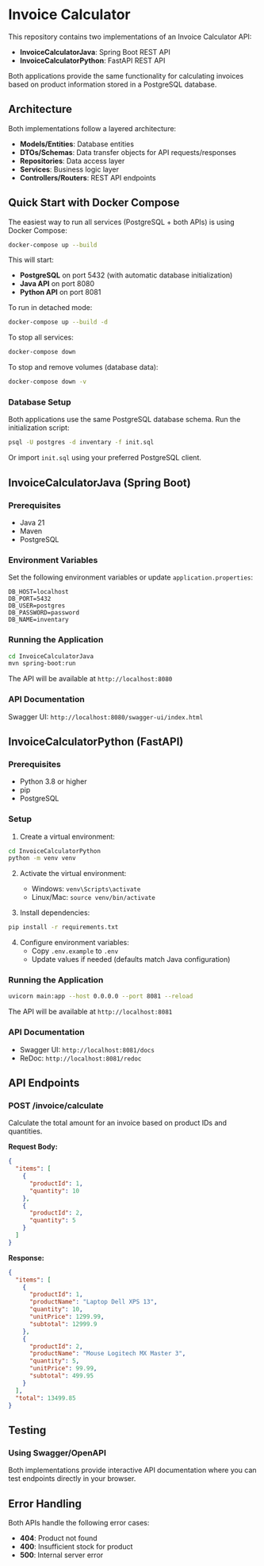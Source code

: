 # Invoice Calculator

This repository contains two implementations of an Invoice Calculator API:
- **InvoiceCalculatorJava**: Spring Boot REST API
- **InvoiceCalculatorPython**: FastAPI REST API

Both applications provide the same functionality for calculating invoices based on product information stored in a PostgreSQL database.

## Architecture


Both implementations follow a layered architecture:
- **Models/Entities**: Database entities
- **DTOs/Schemas**: Data transfer objects for API requests/responses
- **Repositories**: Data access layer
- **Services**: Business logic layer
- **Controllers/Routers**: REST API endpoints

## Quick Start with Docker Compose

The easiest way to run all services (PostgreSQL + both APIs) is using Docker Compose:

```bash
docker-compose up --build
```

This will start:
- **PostgreSQL** on port 5432 (with automatic database initialization)
- **Java API** on port 8080
- **Python API** on port 8081

To run in detached mode:
```bash
docker-compose up --build -d
```

To stop all services:
```bash
docker-compose down
```

To stop and remove volumes (database data):
```bash
docker-compose down -v
```

### Database Setup

Both applications use the same PostgreSQL database schema. Run the initialization script:

```bash
psql -U postgres -d inventary -f init.sql
```

Or import `init.sql` using your preferred PostgreSQL client.

## InvoiceCalculatorJava (Spring Boot)

### Prerequisites
- Java 21
- Maven
- PostgreSQL

### Environment Variables
Set the following environment variables or update `application.properties`:

```properties
DB_HOST=localhost
DB_PORT=5432
DB_USER=postgres
DB_PASSWORD=password
DB_NAME=inventary
```

### Running the Application

```bash
cd InvoiceCalculatorJava
mvn spring-boot:run
```

The API will be available at `http://localhost:8080`

### API Documentation
Swagger UI: `http://localhost:8080/swagger-ui/index.html`

## InvoiceCalculatorPython (FastAPI)

### Prerequisites
- Python 3.8 or higher
- pip
- PostgreSQL

### Setup

1. Create a virtual environment:
```bash
cd InvoiceCalculatorPython
python -m venv venv
```

2. Activate the virtual environment:
   - Windows: `venv\Scripts\activate`
   - Linux/Mac: `source venv/bin/activate`

3. Install dependencies:
```bash
pip install -r requirements.txt
```

4. Configure environment variables:
   - Copy `.env.example` to `.env`
   - Update values if needed (defaults match Java configuration)

### Running the Application

```bash
uvicorn main:app --host 0.0.0.0 --port 8081 --reload
```

The API will be available at `http://localhost:8081`

### API Documentation
- Swagger UI: `http://localhost:8081/docs`
- ReDoc: `http://localhost:8081/redoc`

## API Endpoints

### POST /invoice/calculate

Calculate the total amount for an invoice based on product IDs and quantities.

**Request Body:**
```json
{
  "items": [
    {
      "productId": 1,
      "quantity": 10
    },
    {
      "productId": 2,
      "quantity": 5
    }
  ]
}
```

**Response:**
```json
{
  "items": [
    {
      "productId": 1,
      "productName": "Laptop Dell XPS 13",
      "quantity": 10,
      "unitPrice": 1299.99,
      "subtotal": 12999.9
    },
    {
      "productId": 2,
      "productName": "Mouse Logitech MX Master 3",
      "quantity": 5,
      "unitPrice": 99.99,
      "subtotal": 499.95
    }
  ],
  "total": 13499.85
}
```

## Testing

### Using Swagger/OpenAPI
Both implementations provide interactive API documentation where you can test endpoints directly in your browser.

## Error Handling

Both APIs handle the following error cases:
- **404**: Product not found
- **400**: Insufficient stock for product
- **500**: Internal server error
